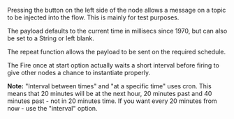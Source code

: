 Pressing the button on the left side of the node allows a message on a topic to be injected into the flow. This is mainly for test purposes.

The payload defaults to the current time in millisecs since 1970, but can also be set to a String or left blank.

The repeat function allows the payload to be sent on the required schedule.

The Fire once at start option actually waits a short interval before firing to give other nodes a chance to instantiate properly.

**Note:** "Interval between times" and "at a specific time" uses cron. This means that 20 minutes will be at the next hour, 20 minutes past and 40 minutes past - not in 20 minutes time. If you want every 20 minutes from now - use the "interval" option.